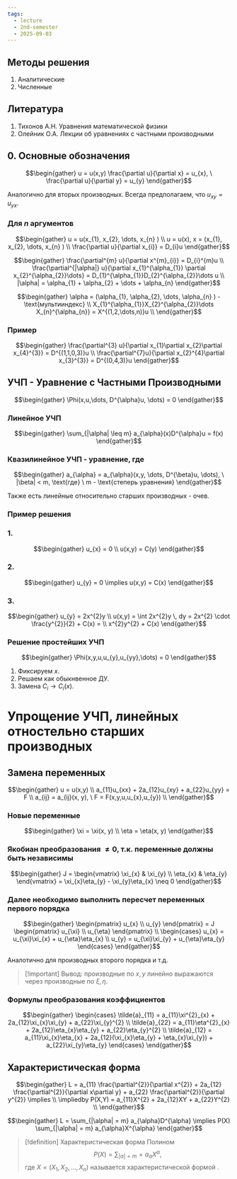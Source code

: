 ```yaml
---
tags:
  - lecture
  - 2nd-semester
  - 2025-09-03
---
```


## Методы решения

1. Аналитические
2. Численные

## Литература

1. Тихонов А.Н. Уравнения математической физики
2. Олейник О.А. Лекции об уравнениях с частными производными

## 0. Основные обозначения

$$\begin{gather}
u = u(x,y)
 \frac{\partial u}{\partial x} = u_{x}, \ \frac{\partial u}{\partial y} = u_{y}
\end{gather}$$

Аналогично для вторых производных.
Всегда предполагаем, что $u_{xy} = u_{yx}$.

### Для $n$ аргументов

$$\begin{gather}
u = u(x_{1}, x_{2}, \dots, x_{n} ) \\
u = u(x), x = (x_{1}, x_{2}, \dots, x_{n} ) \\
\frac{\partial u}{\partial x_{i}} = D_{i}u
\end{gather}$$

$$\begin{gather}
\frac{\partial^{m} u}{\partial x^{m}_{i}} = D_{i}^{m}u \\
\frac{\partial^{|\alpha|} u}{\partial x_{1}^{\alpha_{1}} \partial x_{2}^{\alpha_{2}}\dots} = D_{1}^{\alpha_{1}}D_{2}^{\alpha_{2}}\dots u \\
|\alpha| = \alpha_{1} + \alpha_{2} + \dots + \alpha_{n}
\end{gather}$$

$$\begin{gather}
\alpha = (\alpha_{1}, \alpha_{2}, \dots, \alpha_{n} ) - \text{мультииндекс} \\
X_{1}^{\alpha_{1}}X_{2}^{\alpha_{2}}\dots X_{n}^{\alpha_{n}} = X^{(1,2,\dots,n)}u \\
\end{gather}$$

### Пример

$$\begin{gather}
\frac{\partial^{3} u}{\partial x_{1}\partial x_{2}\partial x_{4}^{3}} = D^{(1,1,0,3)}u \\
\frac{\partial^{7}u}{\partial x_{2}^{4}\partial x_{3}^{3}} = D^{(0,4,3)}u
\end{gather}$$

## УЧП - Уравнение с Частными Производными

$$\begin{gather}
\Phi(x,u,\dots, D^{\alpha}u, \dots) = 0
\end{gather}$$

### Линейное УЧП

$$\begin{gather}
\sum_{|\alpha| \leq m} a_{\alpha}(x)D^{\alpha}u = f(x)
\end{gather}$$

### Квазилинейное УЧП - уравнение, где

$$\begin{gather}
a_{\alpha} = a_{\alpha}(x,y, \dots, D^{\beta}u, \dots), \ |\beta| < m, \text{где} \ m - \text{степерь уравнения}
\end{gather}$$

Также есть линейные относительно старших производных - очев.

### Пример решения

### 1.

$$\begin{gather}
u_{x} = 0 \\
u(x,y) = C(y)
\end{gather}$$

### 2.

$$\begin{gather}
u_{y} = 0 \implies u(x,y) = C(x)
\end{gather}$$

### 3.

$$\begin{gather}
u_{y} = 2x^{2}y \\
u(x,y) = \int 2x^{2}y \, dy = 2x^{2} \cdot \frac{y^{2}}{2} + C(x) = \\
x^{2}y^{2} + C(x)
\end{gather}$$

### Решение простейших УЧП

$$\begin{gather}
\Phi(x,y,u,u_{y},u_{yy},\dots) = 0
\end{gather}$$

1. Фиксируем $x$.
2. Решаем как обыкнвенное ДУ.
3. Замена $C_{i} \to C_{i}(x)$.

# Упрощение УЧП, линейных отностельно старших производных

## Замена переменных

$$\begin{gather}
u = u(x,y) \\
a_{11}u_{xx} + 2a_{12}u_{xy} + a_{22}u_{yy} = F \\
a_{ij} = a_{ij}(x, y), \ F = F(x,y,u,u_{x},u_{y}) \\
\end{gather}$$

### Новые переменные

$$\begin{gather}
\xi = \xi(x, y) \\
\eta = \eta(x, y)
\end{gather}$$

### Якобиан преобразования $\neq 0$, т.к. переменные должны быть независимы

$$\begin{gather}
J = \begin{vmatrix}
\xi_{x} & \xi_{y} \\
\eta_{x} & \eta_{y}
\end{vmatrix} = \xi_{x}\eta_{y} - \xi_{y}\eta_{x} \neq 0
\end{gather}$$

### Далее необходимо выполнить пересчет переменных первого порядка

$$\begin{gather}
\begin{pmatrix}
u_{x} \\
u_{y}
\end{pmatrix} = J \begin{pmatrix}
u_{\xi} \\
u_{\eta}
\end{pmatrix} \\
\begin{cases}
u_{x} = u_{\xi}\xi_{x} + u_{\eta}\eta_{x} \\
u_{y} = u_{\xi}\xi_{y} + u_{\eta}\eta_{y}
\end{cases}
\end{gather}$$

Аналотично для производных второго порядка и т.д.

> [!important] Вывод: производные по $x, y$ линейно выражаются через производные по $\xi, \eta$.

### Формулы преобразования коэффициентов

$$\begin{gather}
\begin{cases} 
\tilde{a}_{11} = a_{11}\xi^{2}_{x} + 2a_{12}\xi_{x}\xi_{y} + a_{22}\xi_{y}^{2} \\
\tilde{a}_{22} = a_{11}\eta^{2}_{x} + 2a_{12}\eta_{x}\eta_{y} + a_{22}\eta_{y}^{2} \\
\tilde{a}_{12} = a_{11}\xi_{x}\eta_{x} + 2a_{12}(\xi_{x}\eta_{y} + \eta_{x}\xi_{y}) + a_{22}\xi_{y}\eta_{y}
\end{cases}
\end{gather}$$

## Характеристическая форма

$$\begin{gather}
L = a_{11} \frac{\partial^{2}}{\partial x^{2}} + 2a_{12} \frac{\partial^{2}}{\partial x\partial y} + a_{22} \frac{\partial^{2}}{\partial y^{2}} \implies \\
\impliedby P(X,Y) = a_{11}X^{2} + 2a_{12}XY + a_{22}Y^{2} \\
\end{gather}$$

$$\begin{gather}
L = \sum_{|\alpha| = m}  a_{\alpha}D^{\alpha} \implies P(X) \sum_{|\alpha| = m} a_{\alpha}X^{\alpha}
\end{gather}$$

> [!definition] Характеристическая форма
> Полином $$P(X) = \sum_{|\alpha| = m} = a_{\alpha} X^{\alpha},$$ где $X = (X_{1}, X_{2}, \dots, X_{n})$ называется характеристической формой .
